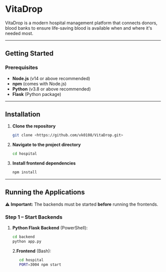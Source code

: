 # VitaDrop

VitaDrop is a modern hospital management platform that connects donors, blood banks to ensure life-saving blood is available when and where it's needed most.  

---

## Getting Started

### Prerequisites
- **Node.js** (v14 or above recommended)
- **npm** (comes with Node.js)
- **Python** (v3.8 or above recommended)
- **Flask** (Python package)

---

## Installation
1. **Clone the repository**
    ```sh
    git clone <https://github.com/vk0108/VitaDrop.git>
    ```
2. **Navigate to the project directory**
    ```sh
    cd hospital
    ```
3. **Install frontend dependencies**
    ```sh
    npm install
    ```

---

## Running the Applications

⚠ **Important:** The backends must be started **before** running the frontends.

### Step 1 – Start Backends
1. **Python Flask Backend** (PowerShell):
    ```sh
    cd backend
    python app.py
    ```

   2.**Frontend** (Bash):
    ```sh
       cd hospital
       PORT=3004 npm start


